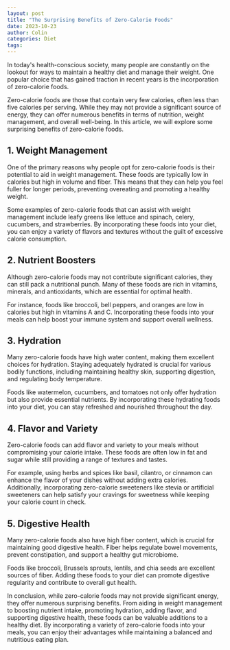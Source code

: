 ```yaml
---
layout: post
title: "The Surprising Benefits of Zero-Calorie Foods"
date: 2023-10-23
author: Colin
categories: Diet
tags: 
---
```


In today's health-conscious society, many people are constantly on the lookout for ways to maintain a healthy diet and manage their weight. One popular choice that has gained traction in recent years is the incorporation of zero-calorie foods.

Zero-calorie foods are those that contain very few calories, often less than five calories per serving. While they may not provide a significant source of energy, they can offer numerous benefits in terms of nutrition, weight management, and overall well-being. In this article, we will explore some surprising benefits of zero-calorie foods.

## 1. Weight Management

One of the primary reasons why people opt for zero-calorie foods is their potential to aid in weight management. These foods are typically low in calories but high in volume and fiber. This means that they can help you feel fuller for longer periods, preventing overeating and promoting a healthy weight.

Some examples of zero-calorie foods that can assist with weight management include leafy greens like lettuce and spinach, celery, cucumbers, and strawberries. By incorporating these foods into your diet, you can enjoy a variety of flavors and textures without the guilt of excessive calorie consumption.

## 2. Nutrient Boosters

Although zero-calorie foods may not contribute significant calories, they can still pack a nutritional punch. Many of these foods are rich in vitamins, minerals, and antioxidants, which are essential for optimal health.

For instance, foods like broccoli, bell peppers, and oranges are low in calories but high in vitamins A and C. Incorporating these foods into your meals can help boost your immune system and support overall wellness.

## 3. Hydration

Many zero-calorie foods have high water content, making them excellent choices for hydration. Staying adequately hydrated is crucial for various bodily functions, including maintaining healthy skin, supporting digestion, and regulating body temperature.

Foods like watermelon, cucumbers, and tomatoes not only offer hydration but also provide essential nutrients. By incorporating these hydrating foods into your diet, you can stay refreshed and nourished throughout the day.

## 4. Flavor and Variety

Zero-calorie foods can add flavor and variety to your meals without compromising your calorie intake. These foods are often low in fat and sugar while still providing a range of textures and tastes.

For example, using herbs and spices like basil, cilantro, or cinnamon can enhance the flavor of your dishes without adding extra calories. Additionally, incorporating zero-calorie sweeteners like stevia or artificial sweeteners can help satisfy your cravings for sweetness while keeping your calorie count in check.

## 5. Digestive Health

Many zero-calorie foods also have high fiber content, which is crucial for maintaining good digestive health. Fiber helps regulate bowel movements, prevent constipation, and support a healthy gut microbiome.

Foods like broccoli, Brussels sprouts, lentils, and chia seeds are excellent sources of fiber. Adding these foods to your diet can promote digestive regularity and contribute to overall gut health.

In conclusion, while zero-calorie foods may not provide significant energy, they offer numerous surprising benefits. From aiding in weight management to boosting nutrient intake, promoting hydration, adding flavor, and supporting digestive health, these foods can be valuable additions to a healthy diet. By incorporating a variety of zero-calorie foods into your meals, you can enjoy their advantages while maintaining a balanced and nutritious eating plan.